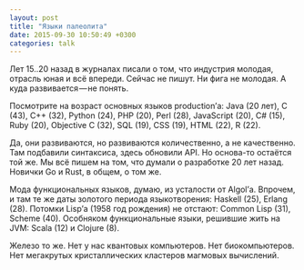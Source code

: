 ```yaml
---
layout: post
title: "Языки палеолита"
date: 2015-09-30 10:50:49 +0300
categories: talk
---
```

Лет 15..20 назад в журналах писали о том, что индустрия молодая, отрасль юная и всё впереди. Сейчас не пишут. Ни фига не молодая. А куда развивается — не понять.

Посмотрите на возраст основных языков production’а: Java (20 лет), C (43), C++ (32), Python (24), PHP (20), Perl (28), JavaScript (20), C# (15), Ruby (20), Objective C (32), SQL (19), CSS (19), HTML (22), R (22).

Да, они развиваются, но развиваются количественно, а не качественно. Там подбавили синтаксиса, здесь обновили API. Но основа-то остаётся той же. Мы всё пишем на том, что думали о разработке 20 лет назад. Новички Go и Rust, в общем, о том же.

Мода функциональных языков, думаю, из усталости от Algol’а. Впрочем, и там те же даты золотого периода языкотворения: Haskell (25), Erlang (28). Потомки Lisp’а (1958 год рождения) не отстают: Common Lisp (31), Scheme (40). Особняком функциональные языки, решившие жить на JVM: Scala (12) и Clojure (8).

Железо то же. Нет у нас квантовых компьютеров. Нет биокомпьютеров. Нет мегакрутых кристаллических кластеров магмовых вычислений.
